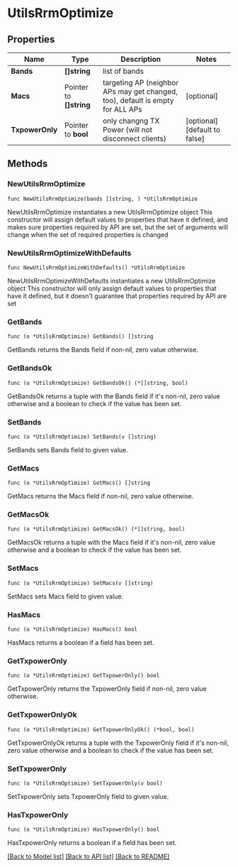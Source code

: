 # UtilsRrmOptimize

## Properties

Name | Type | Description | Notes
------------ | ------------- | ------------- | -------------
**Bands** | **[]string** | list of bands | 
**Macs** | Pointer to **[]string** | targeting AP (neighbor APs may get changed, too), default is empty for ALL APs | [optional] 
**TxpowerOnly** | Pointer to **bool** | only changng TX Power (will not disconnect clients) | [optional] [default to false]

## Methods

### NewUtilsRrmOptimize

`func NewUtilsRrmOptimize(bands []string, ) *UtilsRrmOptimize`

NewUtilsRrmOptimize instantiates a new UtilsRrmOptimize object
This constructor will assign default values to properties that have it defined,
and makes sure properties required by API are set, but the set of arguments
will change when the set of required properties is changed

### NewUtilsRrmOptimizeWithDefaults

`func NewUtilsRrmOptimizeWithDefaults() *UtilsRrmOptimize`

NewUtilsRrmOptimizeWithDefaults instantiates a new UtilsRrmOptimize object
This constructor will only assign default values to properties that have it defined,
but it doesn't guarantee that properties required by API are set

### GetBands

`func (o *UtilsRrmOptimize) GetBands() []string`

GetBands returns the Bands field if non-nil, zero value otherwise.

### GetBandsOk

`func (o *UtilsRrmOptimize) GetBandsOk() (*[]string, bool)`

GetBandsOk returns a tuple with the Bands field if it's non-nil, zero value otherwise
and a boolean to check if the value has been set.

### SetBands

`func (o *UtilsRrmOptimize) SetBands(v []string)`

SetBands sets Bands field to given value.


### GetMacs

`func (o *UtilsRrmOptimize) GetMacs() []string`

GetMacs returns the Macs field if non-nil, zero value otherwise.

### GetMacsOk

`func (o *UtilsRrmOptimize) GetMacsOk() (*[]string, bool)`

GetMacsOk returns a tuple with the Macs field if it's non-nil, zero value otherwise
and a boolean to check if the value has been set.

### SetMacs

`func (o *UtilsRrmOptimize) SetMacs(v []string)`

SetMacs sets Macs field to given value.

### HasMacs

`func (o *UtilsRrmOptimize) HasMacs() bool`

HasMacs returns a boolean if a field has been set.

### GetTxpowerOnly

`func (o *UtilsRrmOptimize) GetTxpowerOnly() bool`

GetTxpowerOnly returns the TxpowerOnly field if non-nil, zero value otherwise.

### GetTxpowerOnlyOk

`func (o *UtilsRrmOptimize) GetTxpowerOnlyOk() (*bool, bool)`

GetTxpowerOnlyOk returns a tuple with the TxpowerOnly field if it's non-nil, zero value otherwise
and a boolean to check if the value has been set.

### SetTxpowerOnly

`func (o *UtilsRrmOptimize) SetTxpowerOnly(v bool)`

SetTxpowerOnly sets TxpowerOnly field to given value.

### HasTxpowerOnly

`func (o *UtilsRrmOptimize) HasTxpowerOnly() bool`

HasTxpowerOnly returns a boolean if a field has been set.


[[Back to Model list]](../README.md#documentation-for-models) [[Back to API list]](../README.md#documentation-for-api-endpoints) [[Back to README]](../README.md)


